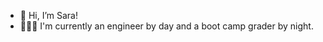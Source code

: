 - 👋 Hi, I’m Sara!
- 🧑🏻‍💻 I'm currently an engineer by day and a boot camp grader by night.


<!---
saraoros/saraoros is a ✨ special ✨ repository because its `README.md` (this file) appears on your GitHub profile.
You can click the Preview link to take a look at your changes.
--->

